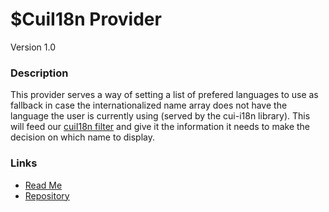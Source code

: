 # $CuiI18n Provider
Version 1.0

### Description
This provider serves a way of setting a list of prefered languages to use as fallback in case the internationalized name array does not have the language the user is currently using (served by the cui-i18n library). This will feed our [cuiI18n filter](cui-ng/filters/cuiI18n) and give it the information it needs to make the decision on which name to display.

### Links
* [Read Me](https://github.com/thirdwavellc/cui-ng/tree/master/providers/%24cuiI18n)
* [Repository](https://github.com/thirdwavellc/cui-ng)
